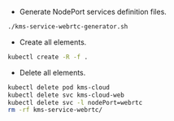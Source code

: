 * Generate NodePort services definition files.
```bash
./kms-service-webrtc-generator.sh
```
* Create all elements.
```bash
kubectl create -R -f .
```
* Delete all elements.
```bash
kubectl delete pod kms-cloud
kubectl delete svc kms-cloud-web
kubectl delete svc -l nodePort=webrtc
rm -rf kms-service-webrtc/
```